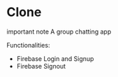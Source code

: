 # Clone 
important note
A group chatting app 
<br>
<p>
Functionalities:
<ul>
  <li>Firebase Login and Signup
  <li>Firebase Signout
</ul>
</p>
